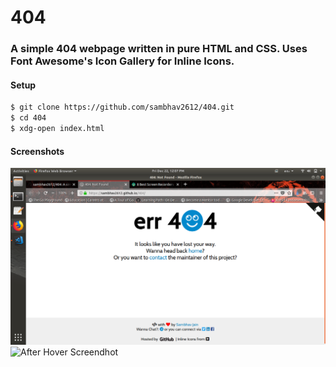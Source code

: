 # 404
### A simple 404 webpage written in pure HTML and CSS. Uses Font Awesome's Icon Gallery for Inline Icons.

#### Setup
```bash
$ git clone https://github.com/sambhav2612/404.git
$ cd 404
$ xdg-open index.html 
```

#### Screenshots
<img src="styles/images/ss1.png" alt="Before Hover Screenshot">
<img src="atyles/images/ss2.png" alt="After Hover Screendhot">
